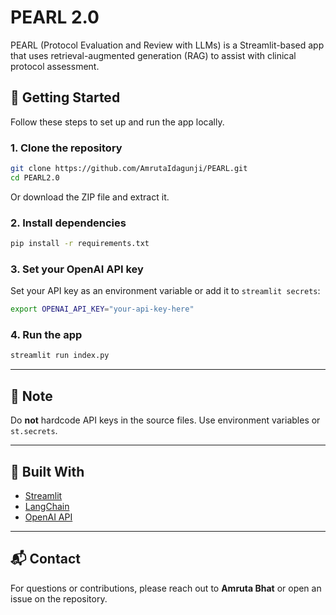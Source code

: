 # PEARL 2.0

PEARL (Protocol Evaluation and Review with LLMs) is a Streamlit-based app that uses retrieval-augmented generation (RAG) to assist with clinical protocol assessment.

## 🚀 Getting Started

Follow these steps to set up and run the app locally.

### 1. Clone the repository

```bash
git clone https://github.com/AmrutaIdagunji/PEARL.git
cd PEARL2.0
````

Or download the ZIP file and extract it.

### 2. Install dependencies

```bash
pip install -r requirements.txt
```

### 3. Set your OpenAI API key

Set your API key as an environment variable or add it to `streamlit secrets`:

```bash
export OPENAI_API_KEY="your-api-key-here"
```


### 4. Run the app

```bash
streamlit run index.py
```

---

## 🔐 Note

Do **not** hardcode API keys in the source files. Use environment variables or `st.secrets`.

---

## 🧠 Built With

* [Streamlit](https://streamlit.io/)
* [LangChain](https://www.langchain.com/)
* [OpenAI API](https://platform.openai.com/)

---

## 📬 Contact

For questions or contributions, please reach out to **Amruta Bhat** or open an issue on the repository.

```

